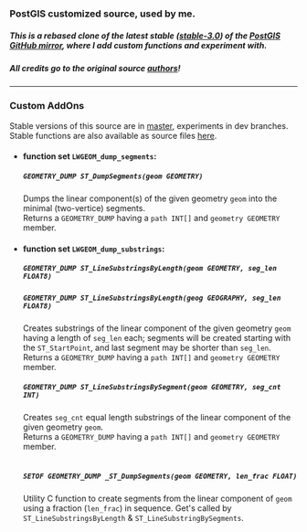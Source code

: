 ### PostGIS customized source, used by me.

##### This is a rebased clone of the latest stable ([stable-3.0](https://github.com/postgis/postgis/tree/stable-3.0)) of the [PostGIS GitHub mirror](https://github.com/postgis/postgis/), where I add custom functions and experiment with.

##### All credits go to the original source [authors](https://github.com/postgis/postgis/authors.git)!
____

### Custom AddOns

Stable versions of this source are in [master](https://github.com/geozelot/pg-custom/tree/master), experiments in dev branches.
Stable functions are also available as source files [here](https://github.com/geozelot/pg-addons).


* #### function set `LWGEOM_dump_segments`: <br>
  ##### `GEOMETRY_DUMP ST_DumpSegments(geom GEOMETRY)`<br>
  Dumps the linear component(s) of the given geometry `geom` into the minimal (two-vertice) segments.<br>
  Returns a `GEOMETRY_DUMP` having a `path INT[]` and `geometry GEOMETRY` member.
  
* #### function set `LWGEOM_dump_substrings`: <br>
  ##### `GEOMETRY_DUMP ST_LineSubstringsByLength(geom GEOMETRY, seg_len FLOAT8)` <br>
  ##### `GEOMETRY_DUMP ST_LineSubstringsByLength(geog GEOGRAPHY, seg_len FLOAT8)`
  Creates substrings of the linear component of the given geometry `geom` having a length of `seg_len` each;
  segments will be created starting with the `ST_StartPoint`, and last segment may be shorter than `seg_len`.<br>
  Returns a `GEOMETRY_DUMP` having a `path INT[]` and `geometry GEOMETRY` member.
  <br>
  ##### `GEOMETRY_DUMP ST_LineSubstringsBySegment(geom GEOMETRY, seg_cnt INT)`
  Creates `seg_cnt` equal length substrings of the linear component of the given geometry `geom`.<br>
  Returns a `GEOMETRY_DUMP` having a `path INT[]` and `geometry GEOMETRY` member.
  <br>
  <br>
  ##### `SETOF GEOMETRY_DUMP _ST_DumpSegments(geom GEOMETRY, len_frac FLOAT)`
  Utility C function to create segments from the linear component of `geom` using a fraction (`len_frac`) in sequence. Get's called by `ST_LineSubstringsByLength` & `ST_LineSubstringBySegments`.
